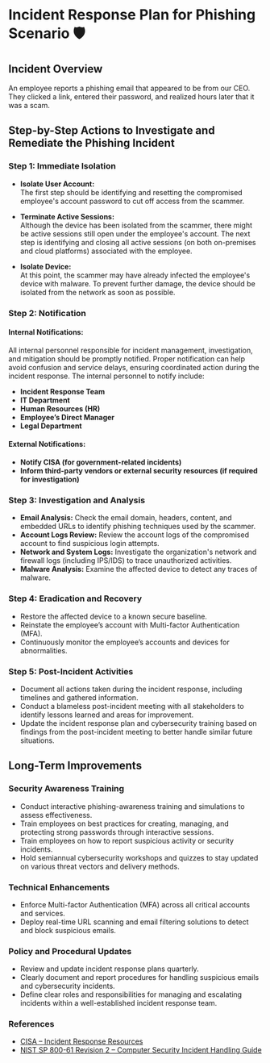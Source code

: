 # Incident Response Plan for Phishing Scenario 🛡️

## Incident Overview
An employee reports a phishing email that appeared to be from our CEO. They clicked a link, entered their password, and realized hours later that it was a scam.

## Step-by-Step Actions to Investigate and Remediate the Phishing Incident

### Step 1: Immediate Isolation

- **Isolate User Account:**  
The first step should be identifying and resetting the compromised employee's account password to cut off access from the scammer.

- **Terminate Active Sessions:**  
Although the device has been isolated from the scammer, there might be active sessions still open under the employee's account. The next step is identifying and closing all active sessions (on both on-premises and cloud platforms) associated with the employee.

- **Isolate Device:**  
At this point, the scammer may have already infected the employee's device with malware. To prevent further damage, the device should be isolated from the network as soon as possible.

### Step 2: Notification

#### Internal Notifications:

All internal personnel responsible for incident management, investigation, and mitigation should be promptly notified. Proper notification can help avoid confusion and service delays, ensuring coordinated action during the incident response. The internal personnel to notify include:

- **Incident Response Team**
- **IT Department**
- **Human Resources (HR)**
- **Employee’s Direct Manager**
- **Legal Department**

#### External Notifications:
- **Notify CISA (for government-related incidents)**
- **Inform third-party vendors or external security resources (if required for investigation)**

### Step 3: Investigation and Analysis

- **Email Analysis:** Check the email domain, headers, content, and embedded URLs to identify phishing techniques used by the scammer.
- **Account Logs Review:** Review the account logs of the compromised account to find suspicious login attempts.
- **Network and System Logs:** Investigate the organization's network and firewall logs (including IPS/IDS) to trace unauthorized activities.
- **Malware Analysis:** Examine the affected device to detect any traces of malware.

### Step 4: Eradication and Recovery

- Restore the affected device to a known secure baseline.
- Reinstate the employee’s account with Multi-factor Authentication (MFA).
- Continuously monitor the employee’s accounts and devices for abnormalities.

### Step 5: Post-Incident Activities

- Document all actions taken during the incident response, including timelines and gathered information.
- Conduct a blameless post-incident meeting with all stakeholders to identify lessons learned and areas for improvement.
- Update the incident response plan and cybersecurity training based on findings from the post-incident meeting to better handle similar future situations.

## Long-Term Improvements

### Security Awareness Training

- Conduct interactive phishing-awareness training and simulations to assess effectiveness.
- Train employees on best practices for creating, managing, and protecting strong passwords through interactive sessions.
- Train employees on how to report suspicious activity or security incidents.
- Hold semiannual cybersecurity workshops and quizzes to stay updated on various threat vectors and delivery methods.

### Technical Enhancements
- Enforce Multi-factor Authentication (MFA) across all critical accounts and services.
- Deploy real-time URL scanning and email filtering solutions to detect and block suspicious emails.

### Policy and Procedural Updates
- Review and update incident response plans quarterly.
- Clearly document and report procedures for handling suspicious emails and cybersecurity incidents.
- Define clear roles and responsibilities for managing and escalating incidents within a well-established incident response team.


### References
- [CISA – Incident Response Resources](https://www.cisa.gov/incident-response)
- [NIST SP 800-61 Revision 2 – Computer Security Incident Handling Guide](https://nvlpubs.nist.gov/nistpubs/SpecialPublications/NIST.SP.800-61r2.pdf)

